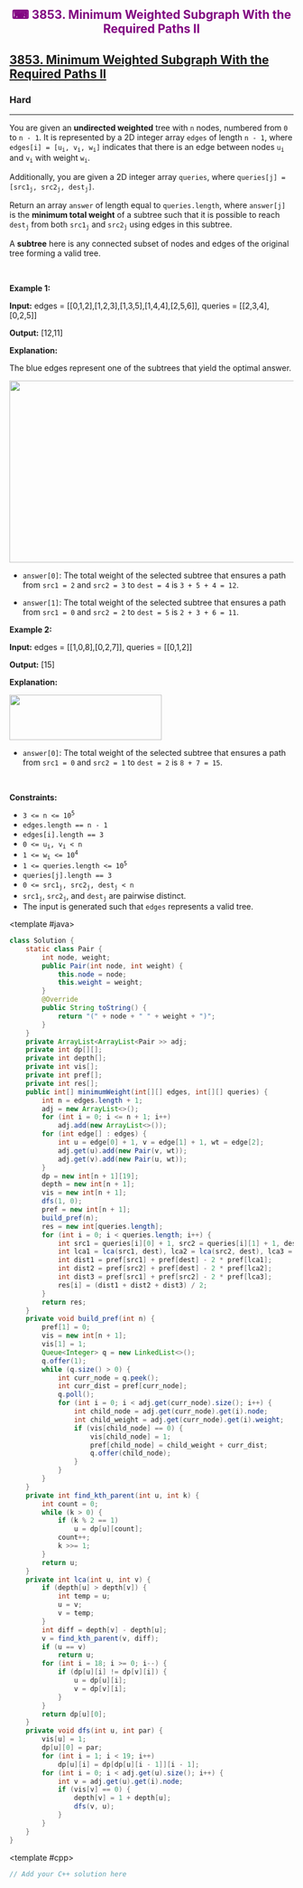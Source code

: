 <div align = "center">
<h style = "margin-bottom: 0px; margin-top: 0px; color : purple;" align = "center" class = "header">

## ⌨ 3853. Minimum Weighted Subgraph With the Required Paths II

</h>
</div>

<h2><a href="https://leetcode.com/problems/minimum-weighted-subgraph-with-the-required-paths-ii" target = "_blank">3853. Minimum Weighted Subgraph With the Required Paths II</a></h2><h3>Hard</h3><hr><p>You are given an <strong>undirected weighted</strong> tree with <code data-end="51" data-start="48">n</code> nodes, numbered from <code data-end="75" data-start="72">0</code> to <code data-end="86" data-start="79">n - 1</code>. It is represented by a 2D integer array <code data-end="129" data-start="122">edges</code> of length <code data-end="147" data-start="140">n - 1</code>, where <code data-end="185" data-start="160">edges[i] = [u<sub>i</sub>, v<sub>i</sub>, w<sub>i</sub>]</code> indicates that there is an edge between nodes <code data-end="236" data-start="232">u<sub>i</sub></code> and <code data-end="245" data-start="241">v<sub>i</sub></code> with weight <code data-end="262" data-start="258">w<sub>i</sub></code>.​</p>

<p>Additionally, you are given a 2D integer array <code data-end="56" data-start="47">queries</code>, where <code data-end="105" data-start="69">queries[j] = [src1<sub>j</sub>, src2<sub>j</sub>, dest<sub>j</sub>]</code>.</p>

<p>Return an array <code data-end="24" data-start="16">answer</code> of length equal to <code data-end="60" data-start="44">queries.length</code>, where <code data-end="79" data-start="68">answer[j]</code> is the <strong>minimum total weight</strong> of a subtree such that it is possible to reach <code data-end="174" data-start="167">dest<sub>j</sub></code> from both <code data-end="192" data-start="185">src1<sub>j</sub></code> and <code data-end="204" data-start="197">src2<sub>j</sub></code> using edges in this subtree.</p>

<p>A <strong data-end="2287" data-start="2276">subtree</strong> here is any connected subset of nodes and edges of the original tree forming a valid tree.</p>

<p>&nbsp;</p>
<p><strong class="example">Example 1:</strong></p>

<div class="example-block">
<p><strong>Input:</strong> <span class="example-io">edges = [[0,1,2],[1,2,3],[1,3,5],[1,4,4],[2,5,6]], queries = [[2,3,4],[0,2,5]]</span></p>

<p><strong>Output:</strong> <span class="example-io">[12,11]</span></p>

<p><strong>Explanation:</strong></p>

<p>The blue edges represent one of the subtrees that yield the optimal answer.</p>

<p><img alt="" src="https://assets.leetcode.com/uploads/2025/04/02/tree1-4.jpg" style="width: 531px; height: 322px;" /></p>

<ul>
	<li data-end="118" data-start="0">
	<p data-end="118" data-start="2"><code>answer[0]</code>: The total weight of the selected subtree that ensures a path from <code>src1 = 2</code> and <code>src2 = 3</code> to <code>dest = 4</code> is <code>3 + 5 + 4 = 12</code>.</p>
	</li>
	<li data-end="235" data-start="119">
	<p data-end="235" data-start="121"><code>answer[1]</code>: The total weight of the selected subtree that ensures a path from <code>src1 = 0</code> and <code>src2 = 2</code> to <code>dest = 5</code> is <code>2 + 3 + 6 = 11</code>.</p>
	</li>
</ul>
</div>

<p><strong class="example">Example 2:</strong></p>

<div class="example-block">
<p><strong>Input:</strong> <span class="example-io">edges = [[1,0,8],[0,2,7]], queries = [[0,1,2]]</span></p>

<p><strong>Output:</strong> <span class="example-io">[15]</span></p>

<p><strong>Explanation:</strong></p>

<p><img alt="" src="https://assets.leetcode.com/uploads/2025/04/02/tree1-5.jpg" style="width: 270px; height: 80px;" /></p>

<ul>
	<li><code>answer[0]</code>: The total weight of the selected subtree that ensures a path from <code>src1 = 0</code> and <code>src2 = 1</code> to <code>dest = 2</code> is <code>8 + 7 = 15</code>.</li>
</ul>
</div>

<p>&nbsp;</p>
<p><strong>Constraints:</strong></p>

<ul>
	<li data-end="36" data-start="20"><code>3 &lt;= n &lt;= 10<sup>5</sup></code></li>
	<li data-end="62" data-start="39"><code>edges.length == n - 1</code></li>
	<li data-end="87" data-start="65"><code>edges[i].length == 3</code></li>
	<li data-end="107" data-start="90"><code>0 &lt;= u<sub>i</sub>, v<sub>i</sub> &lt; n</code></li>
	<li data-end="127" data-start="110"><code>1 &lt;= w<sub>i</sub> &lt;= 10<sup>4</sup></code></li>
	<li data-end="159" data-start="130"><code>1 &lt;= queries.length &lt;= 10<sup>5</sup></code></li>
	<li data-end="186" data-start="162"><code>queries[j].length == 3</code></li>
	<li data-end="219" data-start="189"><code>0 &lt;= src1<sub>j</sub>, src2<sub>j</sub>, dest<sub>j</sub> &lt; n</code></li>
	<li><code>src1<sub>j</sub></code>, <code>src2<sub>j</sub></code>, and <code>dest<sub>j</sub></code> are pairwise distinct.</li>
	<li>The input is generated such that <code>edges</code> represents a valid tree.</li>
</ul>

<CodeTabs :languages="[ { name: 'C++', slot: 'cpp' }, { name: 'Java', slot: 'java' } ]">

<template #java>

```java
class Solution {
    static class Pair {
        int node, weight;
        public Pair(int node, int weight) {
            this.node = node;
            this.weight = weight;
        }
        @Override
        public String toString() {
            return "(" + node + " " + weight + ")";
        }
    }
    private ArrayList<ArrayList<Pair >> adj;
    private int dp[][];
    private int depth[];
    private int vis[];
    private int pref[];
    private int res[];
    public int[] minimumWeight(int[][] edges, int[][] queries) {
        int n = edges.length + 1;
        adj = new ArrayList<>();
        for (int i = 0; i <= n + 1; i++)
            adj.add(new ArrayList<>());
        for (int edge[] : edges) {
            int u = edge[0] + 1, v = edge[1] + 1, wt = edge[2];
            adj.get(u).add(new Pair(v, wt));
            adj.get(v).add(new Pair(u, wt));
        }
        dp = new int[n + 1][19];
        depth = new int[n + 1];
        vis = new int[n + 1];
        dfs(1, 0);
        pref = new int[n + 1];
        build_pref(n);
        res = new int[queries.length];
        for (int i = 0; i < queries.length; i++) {
            int src1 = queries[i][0] + 1, src2 = queries[i][1] + 1, dest = queries[i][2] + 1;
            int lca1 = lca(src1, dest), lca2 = lca(src2, dest), lca3 = lca(src1, src2);
            int dist1 = pref[src1] + pref[dest] - 2 * pref[lca1];
            int dist2 = pref[src2] + pref[dest] - 2 * pref[lca2];
            int dist3 = pref[src1] + pref[src2] - 2 * pref[lca3];
            res[i] = (dist1 + dist2 + dist3) / 2;
        }
        return res;
    }
    private void build_pref(int n) {
        pref[1] = 0;
        vis = new int[n + 1];
        vis[1] = 1;
        Queue<Integer> q = new LinkedList<>();
        q.offer(1);
        while (q.size() > 0) {
            int curr_node = q.peek();
            int curr_dist = pref[curr_node];
            q.poll();
            for (int i = 0; i < adj.get(curr_node).size(); i++) {
                int child_node = adj.get(curr_node).get(i).node;
                int child_weight = adj.get(curr_node).get(i).weight;
                if (vis[child_node] == 0) {
                    vis[child_node] = 1;
                    pref[child_node] = child_weight + curr_dist;
                    q.offer(child_node);
                }
            }
        }
    }
    private int find_kth_parent(int u, int k) {
        int count = 0;
        while (k > 0) {
            if (k % 2 == 1)
                u = dp[u][count];
            count++;
            k >>= 1;
        }
        return u;
    }
    private int lca(int u, int v) {
        if (depth[u] > depth[v]) {
            int temp = u;
            u = v;
            v = temp;
        }
        int diff = depth[v] - depth[u];
        v = find_kth_parent(v, diff);
        if (u == v)
            return u;
        for (int i = 18; i >= 0; i--) {
            if (dp[u][i] != dp[v][i]) {
                u = dp[u][i];
                v = dp[v][i];
            }
        }
        return dp[u][0];
    }
    private void dfs(int u, int par) {
        vis[u] = 1;
        dp[u][0] = par;
        for (int i = 1; i < 19; i++)
            dp[u][i] = dp[dp[u][i - 1]][i - 1];
        for (int i = 0; i < adj.get(u).size(); i++) {
            int v = adj.get(u).get(i).node;
            if (vis[v] == 0) {
                depth[v] = 1 + depth[u];
                dfs(v, u);
            }
        }
    }
}
```

</template>

<template #cpp>

```cpp
// Add your C++ solution here
```

</template>

</CodeTabs>
